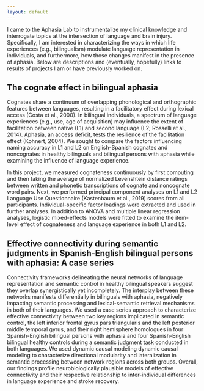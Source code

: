 ```yaml
---
layout: default
---
```

I came to the Aphasia Lab to instrumentalize my clinical knowledge and interrogate topics at the intersection of language and brain injury. Specifically, I am interested in characterizing the ways in which life experiences (e.g., bilingualism) modulate language representation in individuals, and furthermore, how those changes manifest in the presence of aphasia. Below are descriptions and (eventually, hopefully) links to results of projects I am or have previously worked on.

## The cognate effect in bilingual aphasia
Cognates share a continuum of overlapping phonological and orthographic features between languages, resulting in a facilitatory effect during lexical access (Costa et al., 2000). In bilingual individuals, a spectrum of language experiences (e.g., use, age of acquisition) may influence the extent of facilitation between native (L1) and second language (L2; Rosselli et al., 2014). Aphasia, an access deficit, tests the resilience of the facilitation effect (Kohnert, 2004). We sought to compare the factors influencing naming accuracy in L1 and L2 on English-Spanish cognates and noncognates in healthy bilinguals and bilingual persons with aphasia while examining the influence of language experience. 

In this project, we measured cognateness continuously by first computing and then taking the average of normalized Levenshtein distance ratings between written and phonetic transcriptions of cognate and noncognate word pairs. Next, we performed principal component analyses on L1 and L2 Language Use Questionnaire (Kastenbaum et al., 2019) scores from all participants. Individual-specific factor loadings were extracted and used in further analyses. In addition to ANOVA and multiple linear regression analyses, logistic mixed-effects models were fitted to examine the item-level effect of cognateness and language experience in both L1 and L2.

## Effective connectivity during semantic judgments in Spanish-English bilingual persons with aphasia: A case series
Connectivity frameworks delineating the neural networks of language representation and semantic control in healthy bilingual speakers suggest they overlap synergistically yet incompletely. The interplay between these networks manifests differentially in bilinguals with aphasia, negatively impacting semantic processing and lexical-semantic retrieval mechanisms in both of their languages. We used a case series approach to characterize effective connectivity between two key regions implicated in semantic control, the left inferior frontal gyrus pars triangularis and the left posterior middle temporal gyrus, and their right hemisphere homologues in four Spanish-English bilingual persons with aphasia and four Spanish-English bilingual healthy controls during a semantic judgment task conducted in both languages. We used dynamic causal modeling dynamic causal modeling to characterize directional modularity and lateralization in semantic processing between network regions across both groups. Overall, our findings profile neurobiologically plausible models of effective connectivity and their respective relationship to inter-individual differences in language experience and stroke recovery.
